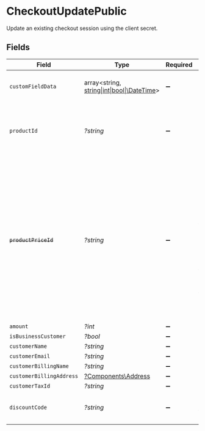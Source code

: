# CheckoutUpdatePublic

Update an existing checkout session using the client secret.


## Fields

| Field                                                                                                                                                                                                                            | Type                                                                                                                                                                                                                             | Required                                                                                                                                                                                                                         | Description                                                                                                                                                                                                                      |
| -------------------------------------------------------------------------------------------------------------------------------------------------------------------------------------------------------------------------------- | -------------------------------------------------------------------------------------------------------------------------------------------------------------------------------------------------------------------------------- | -------------------------------------------------------------------------------------------------------------------------------------------------------------------------------------------------------------------------------- | -------------------------------------------------------------------------------------------------------------------------------------------------------------------------------------------------------------------------------- |
| `customFieldData`                                                                                                                                                                                                                | array<string, [string\|int\|bool\|\DateTime](../../Models/Components/CheckoutUpdatePublicCustomFieldData.md)>                                                                                                                    | :heavy_minus_sign:                                                                                                                                                                                                               | Key-value object storing custom field values.                                                                                                                                                                                    |
| `productId`                                                                                                                                                                                                                      | *?string*                                                                                                                                                                                                                        | :heavy_minus_sign:                                                                                                                                                                                                               | ID of the product to checkout. Must be present in the checkout's product list.                                                                                                                                                   |
| ~~`productPriceId`~~                                                                                                                                                                                                             | *?string*                                                                                                                                                                                                                        | :heavy_minus_sign:                                                                                                                                                                                                               | : warning: ** DEPRECATED **: This will be removed in a future release, please migrate away from it as soon as possible.<br/><br/>ID of the product price to checkout. Must correspond to a price present in the checkout's product list. |
| `amount`                                                                                                                                                                                                                         | *?int*                                                                                                                                                                                                                           | :heavy_minus_sign:                                                                                                                                                                                                               | N/A                                                                                                                                                                                                                              |
| `isBusinessCustomer`                                                                                                                                                                                                             | *?bool*                                                                                                                                                                                                                          | :heavy_minus_sign:                                                                                                                                                                                                               | N/A                                                                                                                                                                                                                              |
| `customerName`                                                                                                                                                                                                                   | *?string*                                                                                                                                                                                                                        | :heavy_minus_sign:                                                                                                                                                                                                               | N/A                                                                                                                                                                                                                              |
| `customerEmail`                                                                                                                                                                                                                  | *?string*                                                                                                                                                                                                                        | :heavy_minus_sign:                                                                                                                                                                                                               | N/A                                                                                                                                                                                                                              |
| `customerBillingName`                                                                                                                                                                                                            | *?string*                                                                                                                                                                                                                        | :heavy_minus_sign:                                                                                                                                                                                                               | N/A                                                                                                                                                                                                                              |
| `customerBillingAddress`                                                                                                                                                                                                         | [?Components\Address](../../Models/Components/Address.md)                                                                                                                                                                        | :heavy_minus_sign:                                                                                                                                                                                                               | N/A                                                                                                                                                                                                                              |
| `customerTaxId`                                                                                                                                                                                                                  | *?string*                                                                                                                                                                                                                        | :heavy_minus_sign:                                                                                                                                                                                                               | N/A                                                                                                                                                                                                                              |
| `discountCode`                                                                                                                                                                                                                   | *?string*                                                                                                                                                                                                                        | :heavy_minus_sign:                                                                                                                                                                                                               | Discount code to apply to the checkout.                                                                                                                                                                                          |